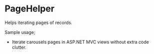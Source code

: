 # PageHelper
Helps iterating pages of records.

Sample usage;
  - Iterate carousels pages in ASP.NET MVC views without extra code clutter.
  
